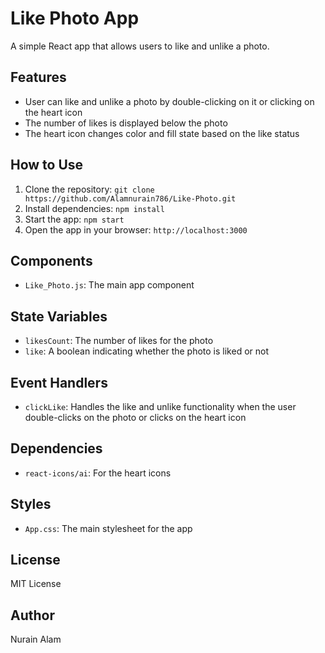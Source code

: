 # **Like Photo App**

A simple React app that allows users to like and unlike a photo.

## **Features**

- User can like and unlike a photo by double-clicking on it or clicking on the heart icon
- The number of likes is displayed below the photo
- The heart icon changes color and fill state based on the like status

## **How to Use**

1. Clone the repository: `git clone https://github.com/Alamnurain786/Like-Photo.git`
2. Install dependencies: `npm install`
3. Start the app: `npm start`
4. Open the app in your browser: `http://localhost:3000`

## **Components**

- `Like_Photo.js`: The main app component

## **State Variables**

- `likesCount`: The number of likes for the photo
- `like`: A boolean indicating whether the photo is liked or not

## **Event Handlers**

- `clickLike`: Handles the like and unlike functionality when the user double-clicks on the photo or clicks on the heart icon

## **Dependencies**

- `react-icons/ai`: For the heart icons

## **Styles**

- `App.css`: The main stylesheet for the app

## **License**

MIT License

## **Author**

Nurain Alam
